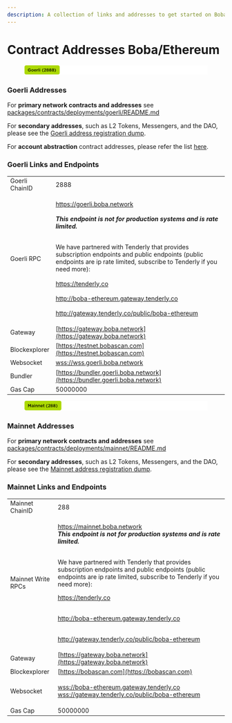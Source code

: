 ```yaml
---
description: A collection of links and addresses to get started on Boba-Ethereum
---
```


# Contract Addresses Boba/Ethereum

<figure><img src="../../.gitbook/assets/goerli 2888.png" alt=""><figcaption></figcaption></figure>

### Goerli Addresses

For **primary network contracts and addresses** see [packages/contracts/deployments/goerli/README.md](https://github.com/bobanetwork/boba/tree/master/packages/contracts/deployments/goerli/)

For **secondary addresses**, such as L2 Tokens, Messengers, and the DAO, please see the [Goerli address registration dump](https://github.com/bobanetwork/boba/tree/master/packages/boba/register/addresses/addressesGoerli\_0x6FF9c8FF8F0B6a0763a3030540c21aFC721A9148.json).

For **account abstraction** contract addresses, please refer the list [here](https://github.com/bobanetwork/boba/blob/develop/packages/boba/account-abstraction/deployments/boba\_goerli/addresses.json).

### Goerli Links and Endpoints

|                |                                                                                                                                                                                                                                                                                                                                                                                                                                                                                                                                                                                                                                                              |
| -------------- | ------------------------------------------------------------------------------------------------------------------------------------------------------------------------------------------------------------------------------------------------------------------------------------------------------------------------------------------------------------------------------------------------------------------------------------------------------------------------------------------------------------------------------------------------------------------------------------------------------------------------------------------------------------ |
| Goerli ChainID | 2888                                                                                                                                                                                                                                                                                                                                                                                                                                                                                                                                                                                                                                                         |
| Goerli RPC     | <p><a href="https://goerli.boba.network">https://goerli.boba.network</a><br><br><em><strong>This  endpoint is not for production systems and is rate limited.</strong></em></p><p><br>We have partnered with Tenderly that provides subscription endpoints and public endpoints (public endpoints are ip rate limited, subscribe to Tenderly if you need more):<br><br><a href="https://tenderly.co">https://tenderly.co</a><br><br><a href="http://boba-ethereum.gateway.tenderly.co">http://boba-ethereum.gateway.tenderly.co</a><br><br><a href="http://gateway.tenderly.co/public/boba-ethereum">http://gateway.tenderly.co/public/boba-ethereum</a></p> |
| Gateway        | [https://gateway.boba.network](https://gateway.boba.network)                                                                                                                                                                                                                                                                                                                                                                                                                                                                                                                                                                                                 |
| Blockexplorer  | [https://testnet.bobascan.com](https://testnet.bobascan.com)                                                                                                                                                                                                                                                                                                                                                                                                                                                                                                                                                                                                 |
| Websocket      | [wss://wss.goerli.boba.network](wss://wss.goerli.boba.network)                                                                                                                                                                                                                                                                                                                                                                                                                                                                                                                                                                                               |
| Bundler        | [https://bundler.goerli.boba.network](https://bundler.goerli.boba.network)                                                                                                                                                                                                                                                                                                                                                                                                                                                                                                                                                                                   |
| Gas Cap        | 50000000                                                                                                                                                                                                                                                                                                                                                                                                                                                                                                                                                                                                                                                     |

<figure><img src="../../.gitbook/assets/mainnet 288.png" alt=""><figcaption></figcaption></figure>

### Mainnet Addresses

For **primary network contracts and addresses** see [packages/contracts/deployments/mainnet/README.md](https://github.com/bobanetwork/boba/tree/master/packages/contracts/deployments/mainnet/)

For **secondary addresses**, such as L2 Tokens, Messengers, and the DAO, please see the [Mainnet address registration dump](https://github.com/bobanetwork/boba/tree/master/packages/boba/register/addresses/addressesMainnet\_0x8376ac6C3f73a25Dd994E0b0669ca7ee0C02F089.json).

### Mainnet Links and Endpoints

|                    |                                                                                                                                                                                                                                                                                                                                                                                                                                                                                                                                                                                                                                                                        |
| ------------------ | ---------------------------------------------------------------------------------------------------------------------------------------------------------------------------------------------------------------------------------------------------------------------------------------------------------------------------------------------------------------------------------------------------------------------------------------------------------------------------------------------------------------------------------------------------------------------------------------------------------------------------------------------------------------------- |
| Mainnet ChainID    | 288                                                                                                                                                                                                                                                                                                                                                                                                                                                                                                                                                                                                                                                                    |
| Mainnet Write RPCs | <p><a href="https://mainnet.boba.network">https://mainnet.boba.network</a><br><em><strong>This  endpoint is not for production systems and is rate limited.</strong></em></p><p><br>We have partnered with Tenderly that provides subscription endpoints and public endpoints (public endpoints are ip rate limited, subscribe to Tenderly if you need more):</p><p></p><p><a href="https://tenderly.co">https://tenderly.co</a></p><p><br><a href="http://boba-ethereum.gateway.tenderly.co">http://boba-ethereum.gateway.tenderly.co</a></p><p><br><a href="http://gateway.tenderly.co/public/boba-ethereum">http://gateway.tenderly.co/public/boba-ethereum</a></p> |
| Gateway            | [https://gateway.boba.network](https://gateway.boba.network)                                                                                                                                                                                                                                                                                                                                                                                                                                                                                                                                                                                                           |
| Blockexplorer      | [https://bobascan.com](https://bobascan.com)                                                                                                                                                                                                                                                                                                                                                                                                                                                                                                                                                                                                                           |
| Websocket          | <p><a href="wss://boba-ethereum.gateway.tenderly.co">wss://boba-ethereum.gateway.tenderly.co</a><br><a href="wss://gateway.tenderly.co/public/boba-ethereum">wss://gateway.tenderly.co/public/boba-ethereum</a></p>                                                                                                                                                                                                                                                                                                                                                                                                                                                    |
| Gas Cap            | 50000000                                                                                                                                                                                                                                                                                                                                                                                                                                                                                                                                                                                                                                                               |
